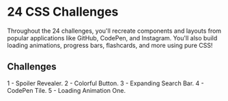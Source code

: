# 24 CSS Challenges

Throughout the 24 challenges, you'll recreate components and layouts from popular applications like GitHub, CodePen, and Instagram. You'll also build loading animations, progress bars, flashcards, and more using pure CSS!

## Challenges

1 - Spoiler Revealer.
2 - Colorful Button.
3 - Expanding Search Bar.
4 - CodePen Tile.
5 - Loading Animation One.
